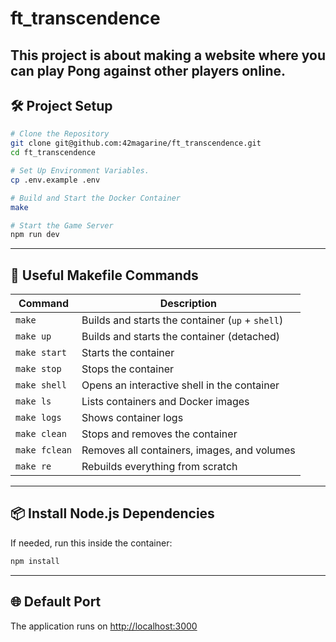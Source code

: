 # ft_transcendence

## This project is about making a website where you can play Pong against other players online.

## 🛠️ Project Setup
  ```bash
  # Clone the Repository
  git clone git@github.com:42magarine/ft_transcendence.git
  cd ft_transcendence

  # Set Up Environment Variables.
  cp .env.example .env

  # Build and Start the Docker Container
  make

  # Start the Game Server
  npm run dev
  ```

---

## 🔧 Useful Makefile Commands

| Command       | Description                                      |
| ------------- | ------------------------------------------------ |
| `make`        | Builds and starts the container (`up` + `shell`) |
| `make up`     | Builds and starts the container (detached)       |
| `make start`  | Starts the container                             |
| `make stop`   | Stops the container                              |
| `make shell`  | Opens an interactive shell in the container      |
| `make ls`     | Lists containers and Docker images               |
| `make logs`   | Shows container logs                             |
| `make clean`  | Stops and removes the container                  |
| `make fclean` | Removes all containers, images, and volumes      |
| `make re`     | Rebuilds everything from scratch                 |

---

## 📦 Install Node.js Dependencies

If needed, run this inside the container:
  ```bash
  npm install
  ```

---

## 🌐 Default Port

The application runs on [http://localhost:3000](http://localhost:3000)
